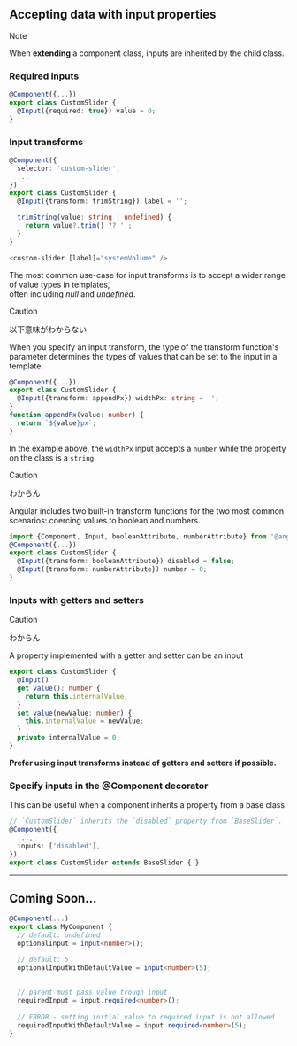 
## Accepting data with input properties

> [!NOTE]
> When **extending** a component class, inputs are inherited by the child class.

### Required inputs

```ts
@Component({...})
export class CustomSlider {
  @Input({required: true}) value = 0;
}
```

### Input transforms

```ts
@Component({
  selector: 'custom-slider',
  ...
})
export class CustomSlider {
  @Input({transform: trimString}) label = '';

  trimString(value: string | undefined) {
    return value?.trim() ?? '';
  }
}
```
```ts
<custom-slider [label]="systemVolume" />
```

The most common use-case for input transforms is to accept a wider range of value types in templates,  
often including *null* and *undefined*.

> [!CAUTION]
> 以下意味がわからない

When you specify an input transform, the type of the transform function's parameter determines the types of values that can be set to the input in a template.

```ts
@Component({...})
export class CustomSlider {
  @Input({transform: appendPx}) widthPx: string = '';
}
function appendPx(value: number) {
  return `${value}px`;
}
```
In the example above, the `widthPx` input accepts a `number` while the property on the class is a `string`


> [!CAUTION]
> わからん

Angular includes two built-in transform functions for the two most common scenarios:
coercing values to boolean and numbers.

```ts
import {Component, Input, booleanAttribute, numberAttribute} from '@angular/core';
@Component({...})
export class CustomSlider {
  @Input({transform: booleanAttribute}) disabled = false;
  @Input({transform: numberAttribute}) number = 0;
}
```

### Inputs with getters and setters

> [!CAUTION]
> わからん

A property implemented with a getter and setter can be an input
```ts
export class CustomSlider {
  @Input()
  get value(): number {
    return this.internalValue;
  }
  set value(newValue: number) {
    this.internalValue = newValue;
  }
  private internalValue = 0;
}
```

**Prefer using input transforms instead of getters and setters if possible.**

### Specify inputs in the @Component decorator
This can be useful when a component inherits a property from a base class
```ts
// `CustomSlider` inherits the `disabled` property from `BaseSlider`.
@Component({
  ...,
  inputs: ['disabled'],
})
export class CustomSlider extends BaseSlider { }
```

---

## Coming Soon...
```ts
@Component(...)
export class MyComponent {
  // default: undefined
  optionalInput = input<number>();  

  // default: 5
  optionalInputWithDefaultValue = input<number>(5);           
  
  
  // parent must pass value trough input
  requiredInput = input.required<number>();    
  
  // ERROR - setting initial value to required input is not allowed
  requiredInputWithDefaultValue = input.required<number>(5);  
}
```
